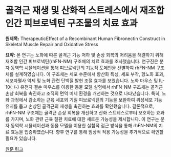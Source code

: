 # 골격근 재생 및 산화적 스트레스에서 재조합 인간 피브로넥틴 구조물의 치료 효과

**원제목:** TherapeuticEffect of a Recombinant Human Fibronectin Construct in Skeletal Muscle Repair and Oxidative Stress

**요약:** 본 연구는 노화에 따른 골격근 기능 저하 및 손상 회복의 어려움을 해결하기 위해 재조합 인간 피브로넥틴(rhFN-NM) 구조체의 치료 효과를 조사했습니다.  연구진은 분자 동역학 시뮬레이션을 통해 피브로넥틴의 기능적 도메인을 선별하여 rhFN-NM 구조체를 설계하였습니다. 이 구조체는 세포 수준에서 항산화 특성, 세포 부착, 항노화 효과, 세포자멸사 억제 및 노화 관련 단백질 발현 조절 효과를 보였습니다.  노화 마우스 및 IL-10(-/-) 유전자 결손 마우스를 이용한 동물 모델 실험에서 rhFN-NM 구조체는 골격근 손상 회복을 촉진하고 조직의 면역 미세 환경을 개선하는 것으로 나타났습니다.  특히, 노화 과정에서 감소하는 근육 세포외 기질 피브로넥틴의 기능을 보완하여 위성세포 기능 유지를 돕고 손상된 골격근의 재생을 촉진하는 효과를 확인했습니다.  결론적으로, rhFN-NM 구조체는 골격근 손상 회복을 개선하고 산화 스트레스로부터 보호하는 효과를 가지며, 노화 관련 근육 질환 치료에 대한 새로운 가능성을 제시합니다.  이 연구는 분자 동역학 시뮬레이션과 동물 모델을 이용한 실험적 접근 방식을 통해 rhFN-NM의 치료 효능을 입증하였습니다.  향후 연구를 통해 임상적 적용 가능성을 추가적으로 확인할 필요가 있습니다.

[원문 링크](https://www.preprints.org/frontend/manuscript/47bb7e07b0c5f1f55cf0516461641f93/download_pub)
